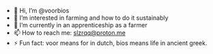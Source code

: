 - 👋 Hi, I’m @voorbios
- 👀 I’m interested in farming and how to do it sustainably
- 🌱 I’m currently in an apprenticeship as a farmer
- 📫 How to reach me: slzrqq@proton.me
- ⚡ Fun fact: voor means for in dutch, bios means life in ancient greek.

<!---
voorbios/voorbios is a ✨ special ✨ repository because its `README.md` (this file) appears on your GitHub profile.
You can click the Preview link to take a look at your changes.
--->
